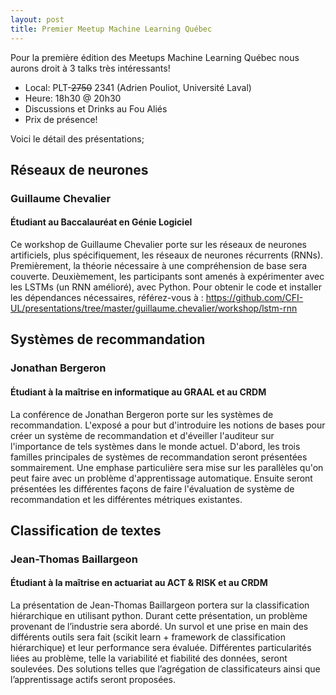 ```yaml
---
layout: post
title: Premier Meetup Machine Learning Québec
---
```


Pour la première édition des Meetups Machine Learning Québec nous aurons droit à 3 talks très intéressants!

- Local: PLT-~~2750~~ 2341 (Adrien Pouliot, Université Laval)
- Heure: 18h30 @ 20h30
- Discussions et Drinks au Fou Aliés
- Prix de présence!

Voici le détail des présentations;

## Réseaux de neurones
### Guillaume Chevalier
#### Étudiant au Baccalauréat en Génie Logiciel

Ce workshop de Guillaume Chevalier porte sur les réseaux de neurones artificiels, plus spécifiquement, les réseaux de neurones récurrents (RNNs). Premièrement, la théorie nécessaire à une compréhension de base sera couverte. Deuxièmement, les participants sont amenés à expérimenter avec les LSTMs (un RNN amélioré), avec Python. Pour obtenir le code et installer les dépendances nécessaires, référez-vous à : https://github.com/CFI-UL/presentations/tree/master/guillaume.chevalier/workshop/lstm-rnn

## Systèmes de recommandation
### Jonathan Bergeron
#### Étudiant à la maîtrise en informatique au GRAAL et au CRDM

La conférence de Jonathan Bergeron porte sur les systèmes de recommandation. 
L'exposé a pour but d'introduire les notions de bases pour créer un système de recommandation et d'éveiller l'auditeur sur l'importance de tels systèmes dans le monde actuel.
D'abord, les trois familles principales de systèmes de recommandation seront présentées sommairement. 
Une emphase particulière sera mise sur les parallèles qu'on peut faire avec un problème d'apprentissage automatique.
Ensuite seront présentées les différentes façons de faire l'évaluation de système de recommandation et les différentes métriques existantes.

## Classification de textes
### Jean-Thomas Baillargeon
#### Étudiant à la maîtrise en actuariat au ACT & RISK et au CRDM

La présentation de Jean-Thomas Baillargeon portera sur la classification hiérarchique en utilisant python. Durant cette présentation, un problème provenant de l’industrie sera abordé. 
Un survol et une prise en main des différents outils sera fait (scikit learn + framework de classification hiérarchique) et leur performance sera évaluée. Différentes particularités liées au problème, telle la variabilité et fiabilité des données, seront soulevées. Des solutions telles que l’agrégation de classificateurs ainsi que l’apprentissage actifs seront proposées.
